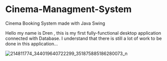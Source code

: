 # Cinema-Managment-System
Cinema Booking System made with Java Swing

Hello my name is Dren , this is my first fully-functional desktop application connected with Database.
I understand that there is still a lot of work to be done in this application...


![214811774_344019640722299_351875885186280073_n](https://user-images.githubusercontent.com/48660398/125126560-953abd80-e0fb-11eb-93cd-f2b410ed804e.png)
